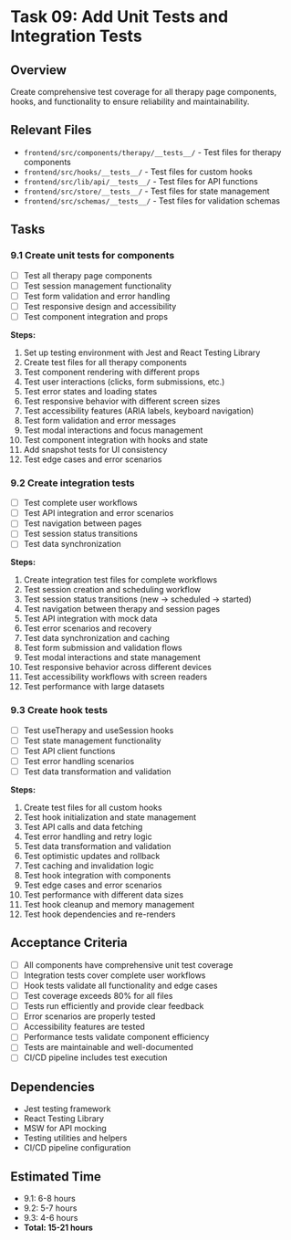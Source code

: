 # Task 09: Add Unit Tests and Integration Tests

## Overview
Create comprehensive test coverage for all therapy page components, hooks, and functionality to ensure reliability and maintainability.

## Relevant Files
- `frontend/src/components/therapy/__tests__/` - Test files for therapy components
- `frontend/src/hooks/__tests__/` - Test files for custom hooks
- `frontend/src/lib/api/__tests__/` - Test files for API functions
- `frontend/src/store/__tests__/` - Test files for state management
- `frontend/src/schemas/__tests__/` - Test files for validation schemas

## Tasks

### 9.1 Create unit tests for components
- [ ] Test all therapy page components
- [ ] Test session management functionality
- [ ] Test form validation and error handling
- [ ] Test responsive design and accessibility
- [ ] Test component integration and props

**Steps:**
1. Set up testing environment with Jest and React Testing Library
2. Create test files for all therapy components
3. Test component rendering with different props
4. Test user interactions (clicks, form submissions, etc.)
5. Test error states and loading states
6. Test responsive behavior with different screen sizes
7. Test accessibility features (ARIA labels, keyboard navigation)
8. Test form validation and error messages
9. Test modal interactions and focus management
10. Test component integration with hooks and state
11. Add snapshot tests for UI consistency
12. Test edge cases and error scenarios

### 9.2 Create integration tests
- [ ] Test complete user workflows
- [ ] Test API integration and error scenarios
- [ ] Test navigation between pages
- [ ] Test session status transitions
- [ ] Test data synchronization

**Steps:**
1. Create integration test files for complete workflows
2. Test session creation and scheduling workflow
3. Test session status transitions (new → scheduled → started)
4. Test navigation between therapy and session pages
5. Test API integration with mock data
6. Test error scenarios and recovery
7. Test data synchronization and caching
8. Test form submission and validation flows
9. Test modal interactions and state management
10. Test responsive behavior across different devices
11. Test accessibility workflows with screen readers
12. Test performance with large datasets

### 9.3 Create hook tests
- [ ] Test useTherapy and useSession hooks
- [ ] Test state management functionality
- [ ] Test API client functions
- [ ] Test error handling scenarios
- [ ] Test data transformation and validation

**Steps:**
1. Create test files for all custom hooks
2. Test hook initialization and state management
3. Test API calls and data fetching
4. Test error handling and retry logic
5. Test data transformation and validation
6. Test optimistic updates and rollback
7. Test caching and invalidation logic
8. Test hook integration with components
9. Test edge cases and error scenarios
10. Test performance with different data sizes
11. Test hook cleanup and memory management
12. Test hook dependencies and re-renders

## Acceptance Criteria
- [ ] All components have comprehensive unit test coverage
- [ ] Integration tests cover complete user workflows
- [ ] Hook tests validate all functionality and edge cases
- [ ] Test coverage exceeds 80% for all files
- [ ] Tests run efficiently and provide clear feedback
- [ ] Error scenarios are properly tested
- [ ] Accessibility features are tested
- [ ] Performance tests validate component efficiency
- [ ] Tests are maintainable and well-documented
- [ ] CI/CD pipeline includes test execution

## Dependencies
- Jest testing framework
- React Testing Library
- MSW for API mocking
- Testing utilities and helpers
- CI/CD pipeline configuration

## Estimated Time
- 9.1: 6-8 hours
- 9.2: 5-7 hours
- 9.3: 4-6 hours
- **Total: 15-21 hours**

